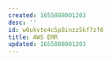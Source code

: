 ```yaml
---
created: 1655888001203
desc: ''
id: w0ukvte4c5p8inzz5kf7zf6
title: AWS EMR
updated: 1655888001203
---
```

   
